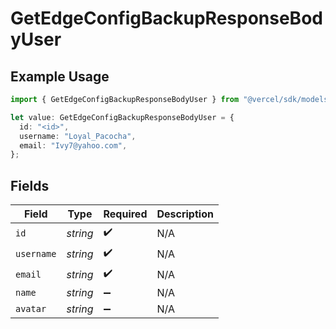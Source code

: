 # GetEdgeConfigBackupResponseBodyUser

## Example Usage

```typescript
import { GetEdgeConfigBackupResponseBodyUser } from "@vercel/sdk/models/operations/getedgeconfigbackup.js";

let value: GetEdgeConfigBackupResponseBodyUser = {
  id: "<id>",
  username: "Loyal_Pacocha",
  email: "Ivy7@yahoo.com",
};
```

## Fields

| Field              | Type               | Required           | Description        |
| ------------------ | ------------------ | ------------------ | ------------------ |
| `id`               | *string*           | :heavy_check_mark: | N/A                |
| `username`         | *string*           | :heavy_check_mark: | N/A                |
| `email`            | *string*           | :heavy_check_mark: | N/A                |
| `name`             | *string*           | :heavy_minus_sign: | N/A                |
| `avatar`           | *string*           | :heavy_minus_sign: | N/A                |